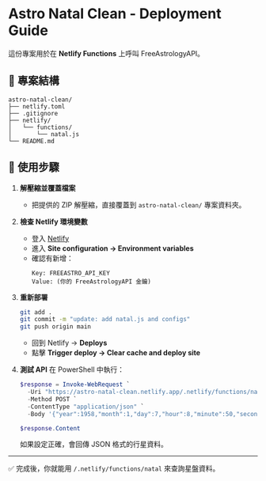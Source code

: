 # Astro Natal Clean - Deployment Guide

這份專案用於在 **Netlify Functions** 上呼叫 FreeAstrologyAPI。

## 📂 專案結構
```
astro-natal-clean/
├── netlify.toml
├── .gitignore
├── netlify/
│   └── functions/
│       └── natal.js
└── README.md
```

## 🚀 使用步驟

1. **解壓縮並覆蓋檔案**
   - 把提供的 ZIP 解壓縮，直接覆蓋到 `astro-natal-clean/` 專案資料夾。

2. **檢查 Netlify 環境變數**
   - 登入 [Netlify](https://app.netlify.com/)
   - 進入 **Site configuration → Environment variables**
   - 確認有新增：
     ```
     Key: FREEASTRO_API_KEY
     Value: (你的 FreeAstrologyAPI 金鑰)
     ```

3. **重新部署**
   ```bash
   git add .
   git commit -m "update: add natal.js and configs"
   git push origin main
   ```
   - 回到 Netlify → **Deploys**
   - 點擊 **Trigger deploy → Clear cache and deploy site**

4. **測試 API**
   在 PowerShell 中執行：
   ```powershell
   $response = Invoke-WebRequest `
     -Uri "https://astro-natal-clean.netlify.app/.netlify/functions/natal" `
     -Method POST `
     -ContentType "application/json" `
     -Body '{"year":1958,"month":1,"day":7,"hour":8,"minute":50,"seconds":0,"latitude":22.99083,"longitude":120.21333,"timezone":8}'

   $response.Content
   ```

   如果設定正確，會回傳 JSON 格式的行星資料。

---

✅ 完成後，你就能用 `/.netlify/functions/natal` 來查詢星盤資料。
